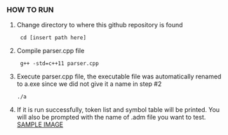 ### HOW TO RUN

1. Change directory to where this github repository is found
   ```
    cd [insert path here]
   ```
2. Compile parser.cpp file
   ```
    g++ -std=c++11 parser.cpp
   ```
3. Execute parser.cpp file, the executable file was automatically renamed to a.exe since we did not give it a name in step #2
   ```
   ./a
   ```
4. If it is run successfully, token list and symbol table will be printed. You will also be prompted with the name of .adm file you want to test.
   [SAMPLE IMAGE](SNAPSHOT.png)
